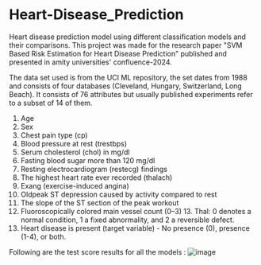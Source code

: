 # Heart-Disease_Prediction
Heart disease prediction model using different classification models and their comparisons. This project was made for the research paper "SVM Based Risk Estimation for Heart Disease Prediction" published and presented in amity universities' confluence-2024.

The data set used is from the UCI ML repository, the set dates from 1988 and consists of four databases (Cleveland, Hungary, Switzerland, Long Beach). It consists of 76 attributes but usually published experiments refer to a subset of 14 of them. 
1. Age 
2. Sex 
3. Chest pain type (cp) 
4. Blood pressure at rest (trestbps) 
5. Serum cholesterol (chol) in mg/dl 
6. Fasting blood sugar more than 120 mg/dl 
7. Resting electrocardiogram (restecg) findings 
8. The highest heart rate ever recorded (thalach) 
9. Exang (exercise-induced angina) 
10. Oldpeak ST depression caused by activity compared to rest 
11. The slope of the ST section of the peak workout 
12. Fluoroscopically colored main vessel count (0–3) 13. Thal: 0 denotes a normal condition, 1 a fixed abnormality, and 2 a reversible defect. 
14. Heart disease is present (target variable) - No presence (0), presence (1-4), or both.


Following are the test score results for all the models :
![image](https://github.com/Yash-29-10-2003/Heart-Disease_Prediction/assets/89728102/828d52dd-c1aa-488c-aec7-13e241bb5b7f)
